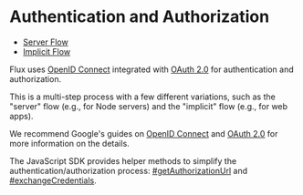 # Authentication and Authorization

* [Server Flow](./ServerFlow.md)
* [Implicit Flow](./ImplicitFlow.md)

Flux uses [OpenID Connect](http://openid.net/connect/) integrated with
[OAuth 2.0](http://tools.ietf.org/html/rfc6749) for authentication and
authorization.

This is a multi-step process with a few different variations, such as the
"server" flow (e.g., for Node servers) and the "implicit" flow (e.g., for web
apps).

We recommend Google's guides on
[OpenID Connect](https://developers.google.com/identity/protocols/OpenIDConnect)
and [OAuth 2.0](https://developers.google.com/identity/protocols/OAuth2) for
more information on the details.

The JavaScript SDK provides helper methods to simplify the
authentication/authorization process:
[#getAuthorizationUrl](../../api/FluxSdk.md#getauthorizeurl) and
[#exchangeCredentials](../../api/FluxSdk.md#exchangecredentials).
